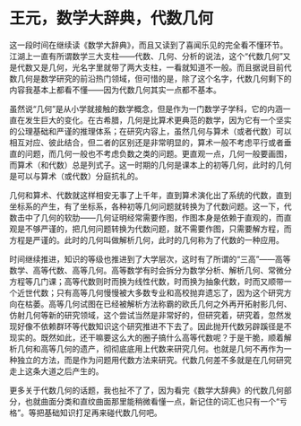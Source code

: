 # 王元，数学大辞典，代数几何

这一段时间在继续读《数学大辞典》，而且又读到了喜闻乐见的完全看不懂环节。江湖上一直有所谓数学三大支柱——代数、几何、分析的说法，这个“代数几何”又是代数又是几何，光名字里就带了两大支柱，一看就知道不一般。而且据说目前代数几何是数学研究的前沿热门领域，但可惜的是，除了这个名字，代数几何剩下的内容我基本上都看不懂——因为代数几何其实一点都不基本。

虽然说“几何”是从小学就接触的数学概念，但是作为一门数学子学科，它的内涵一直在发生巨大的变化。在古希腊，几何是比算术更典范的数学，因为它有一个坚实的公理基础和严谨的推理体系；在研究内容上，虽然几何与算术（或者代数）可以相互对应、彼此结合，但二者的区别还是非常明显的，算术一般不考虑平行或者垂直的问题，而几何一般也不考虑负数之类的问题。更直观一点，几何一般要画图，而算术（和代数）总是列式子。这一时期的几何是课本上的初等几何，此时的几何是可以与算术（或代数）分庭抗礼的。

几何和算术、代数就这样相安无事了上千年，直到算术演化出了系统的代数，直到坐标系的产生，有了坐标系，各种初等几何问题就转换为了代数问题。这一下，代数击中了几何的软肋——几何证明经常需要作图，作图本身是依赖于直观的，而直观是不够严谨的，把几何问题转换为代数问题，就不需要作图，只需要解方程，而方程是严谨的。此时的几何叫做解析几何，此时的几何称为了代数的一种应用。

时间继续推进，知识的等级也推进到了大学层次，这时有了所谓的“三高”——高等数学、高等代数、高等几何。高等数学有时会拆分为数学分析、解析几何、常微分方程等几门课；高等代数则时而换为线性代数，时而换为抽象代数，时而又顺带一个近世代数；只有高等几何慢慢被大多数专业和高校抛弃遗忘了，因为这个研究方向在枯萎。高等几何试图在已经被解析方法称霸的欧氏几何之外再开拓射影几何、仿射几何等新的研究领域，这个尝试当然是非常好的，但研究着，研究着，忽然发现好像不依赖群环等代数知识这个研究推进不下去了。因此抛开代数另辟蹊径是不现实的。既然如此，还干嘛要这么大的圈子搞什么高等代数呢？于是干脆，顺着解析几何和高等几何的遗产，彻彻底底用上代数来研究几何。也就是几何不再作为一种独立的方法，而是作为问题用代数方法来研究。代数几何差不多就是在几何研究走上这条大道之后产生的。

更多关于代数几何的话题，我也扯不了了，因为看完《数学大辞典》的代数几何部分，也就曲面分类和直纹曲面那里能稍微看懂一点，新记住的词汇也只有一个“亏格”。等把基础知识打足再来碰代数几何吧。


